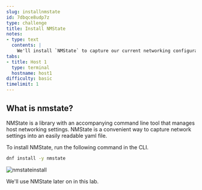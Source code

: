 ```yaml
---
slug: installnmstate
id: 7dbqce8udp7z
type: challenge
title: Install NMState
notes:
- type: text
  contents: |
    We'll install `NMState` to capture our current networking configuration.
tabs:
- title: Host 1
  type: terminal
  hostname: host1
difficulty: basic
timelimit: 1
---
```

## What is nmstate?

NMState is a library with an accompanying command line tool that manages host networking settings. NMState is a convenient way to capture network settings into an easily readable yaml file.

To install NMState, run the following command in the CLI.

```bash
dnf install -y nmstate
```

![nmstateinstall](../assets/nmstateinstall.png)

We'll use NMState later on in this lab.
